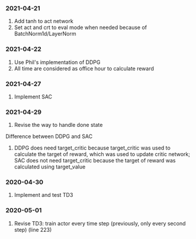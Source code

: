 ### 2021-04-21
1. Add tanh to act network
2. Set act and crt to eval mode when needed because of BatchNorm1d/LayerNorm 

### 2021-04-22
1. Use Phil's implementation of DDPG
2. All time are considered as office hour to calculate reward 

### 2021-04-27
1. Implement SAC

### 2021-04-29
1. Revise the way to handle done state

Difference between DDPG and SAC
1. DDPG does need target_critic because target_critic was used to calculate the target of reward, which was used to update critic network;
   SAC does not need target_critic because the target of reward was calculated using target_value

### 2020-04-30
1. Implement and test TD3

### 2020-05-01
1. Revise TD3: train actor every time step (previously, only every second step) (line 223)
